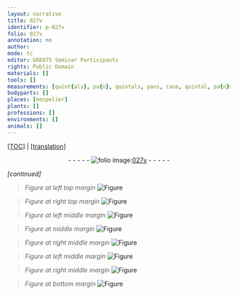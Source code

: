 ```yaml
---
layout: narrative
title: 027v
identifier: p-027v
folio: 027v
annotation: no
author:
mode: tc
editor: GR8975 Seminar Participants
rights: Public Domain
materials: []
tools: []
measurements: [quint{als}, pa{n}, quintals, pans, cane, quintal, pa{n}s, demy, lb]
bodyparts: []
places: [monpelier]
plants: []
professions: []
environments: []
animals: []
---
```


<p><a href="{{ site.baseurl }}/diplomatic/">[TOC]</a> | <a href="{{ site.baseurl }}/texts/p-027v_tl/">[translation]</a></p><div class="folio" align="center">- - - - - <a href="http://gallica.bnf.fr/ark:/12148/btv1b10500001g/f60.image" target="_blank"><img src="https://cu-mkp.github.io/2017-workshop-edition/assets/photo-icon.png" alt="folio image: " style="display:inline-block; margin-bottom:-3px;"/>027v</a> - - - - - </div>  
 
*[continued]*
  
> *Figure*
> *at left top margin*
> <a href="https://drive.google.com/open?id=0B9-oNrvWdlO5bW1tdUg0czEzTjg" target="_blank"><img src="https://cu-mkp.github.io/GR8975-edition/assets/photo-icon.png" alt="Figure" style="display:inline-block; margin-bottom:-3px;"/></a>
 
> *Figure*
> *at right top margin*
> <a href="https://drive.google.com/open?id=0B9-oNrvWdlO5OVloUjZocVpuVTg" target="_blank"><img src="https://cu-mkp.github.io/GR8975-edition/assets/photo-icon.png" alt="Figure" style="display:inline-block; margin-bottom:-3px;"/></a>
 
> *Figure*
> *at left middle margin*
> <a href="https://drive.google.com/open?id=0B9-oNrvWdlO5OGJ5MXhrMVFtVTA" target="_blank"><img src="https://cu-mkp.github.io/GR8975-edition/assets/photo-icon.png" alt="Figure" style="display:inline-block; margin-bottom:-3px;"/></a>
 
> *Figure*
> *at middle margin*
> <a href="https://drive.google.com/open?id=0B9-oNrvWdlO5OWVRTXVjNTljRnM" target="_blank"><img src="https://cu-mkp.github.io/GR8975-edition/assets/photo-icon.png" alt="Figure" style="display:inline-block; margin-bottom:-3px;"/></a>
 
> *Figure*
> *at right middle margin*
> <a href="https://drive.google.com/open?id=0B9-oNrvWdlO5T2k5QjJ0ZGtfc1U" target="_blank"><img src="https://cu-mkp.github.io/GR8975-edition/assets/photo-icon.png" alt="Figure" style="display:inline-block; margin-bottom:-3px;"/></a>
 
> *Figure*
> *at left middle margin*
> <a href="https://drive.google.com/open?id=0B9-oNrvWdlO5WmlyWDktZUhka1E" target="_blank"><img src="https://cu-mkp.github.io/GR8975-edition/assets/photo-icon.png" alt="Figure" style="display:inline-block; margin-bottom:-3px;"/></a>
 
> *Figure*
> *at right middle margin*
> <a href="https://drive.google.com/open?id=0B9-oNrvWdlO5Z3BiOF9jTFlzdzA" target="_blank"><img src="https://cu-mkp.github.io/GR8975-edition/assets/photo-icon.png" alt="Figure" style="display:inline-block; margin-bottom:-3px;"/></a>
 
> *Figure*
> *at bottom margin*
> <a href="https://drive.google.com/open?id=0B9-oNrvWdlO5MVh1MEdHdDZLWmc" target="_blank"><img src="https://cu-mkp.github.io/GR8975-edition/assets/photo-icon.png" alt="Figure" style="display:inline-block; margin-bottom:-3px;"/></a>
 

